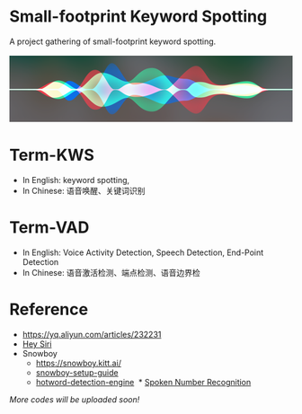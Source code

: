 # Small-footprint Keyword Spotting
A project gathering of small-footprint keyword spotting.<br><br>
![](/hey.png)

# Term-KWS
* In English: keyword spotting, 
* In Chinese: 语音唤醒、关键词识别

# Term-VAD
* In English: Voice Activity Detection, Speech Detection, End-Point Detection
* In Chinese: 语音激活检测、端点检测、语音边界检


# Reference
* https://yq.aliyun.com/articles/232231
* [Hey Siri](https://www.leiphone.com/news/201710/IO3uxgYZyHt0AcPI.html)
* Snowboy
  * https://snowboy.kitt.ai/
  * [snowboy-setup-guide](http://blog.csdn.net/b735098742/article/details/78445981)
  * [hotword-detection-engine](https://www.wandianshenme.com/play/smart-speaker-hotword-detection-engine-snowboy-setup-guide/)
  * [Spoken Number Recognition](https://github.com/RichardLiuLiu/Spoken_Number_Recognition)

*More codes will be uploaded soon!*
